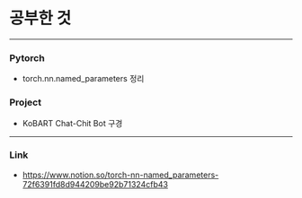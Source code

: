 # 공부한 것
---
### Pytorch
* torch.nn.named_parameters 정리
### Project
* KoBART Chat-Chit Bot 구경
---
### Link
* <https://www.notion.so/torch-nn-named_parameters-72f6391fd8d944209be92b71324cfb43>